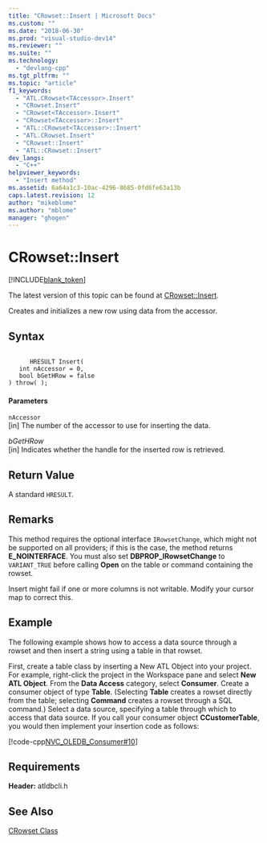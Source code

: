 ```yaml
---
title: "CRowset::Insert | Microsoft Docs"
ms.custom: ""
ms.date: "2018-06-30"
ms.prod: "visual-studio-dev14"
ms.reviewer: ""
ms.suite: ""
ms.technology: 
  - "devlang-cpp"
ms.tgt_pltfrm: ""
ms.topic: "article"
f1_keywords: 
  - "ATL.CRowset<TAccessor>.Insert"
  - "CRowset.Insert"
  - "CRowset<TAccessor>.Insert"
  - "CRowset<TAccessor>::Insert"
  - "ATL::CRowset<TAccessor>::Insert"
  - "ATL.CRowset.Insert"
  - "CRowset::Insert"
  - "ATL::CRowset::Insert"
dev_langs: 
  - "C++"
helpviewer_keywords: 
  - "Insert method"
ms.assetid: 6a64a1c3-10ac-4296-8685-0fd6fe63a13b
caps.latest.revision: 12
author: "mikeblome"
ms.author: "mblome"
manager: "ghogen"
---
```

# CRowset::Insert
[!INCLUDE[blank_token](../../includes/blank-token.md)]

The latest version of this topic can be found at [CRowset::Insert](https://docs.microsoft.com/cpp/data/oledb/crowset-insert).  
  
  
Creates and initializes a new row using data from the accessor.  
  
## Syntax  
  
```  
  
      HRESULT Insert(   
   int nAccessor = 0,   
   bool bGetHRow = false    
) throw( );  
```  
  
#### Parameters  
 `nAccessor`  
 [in] The number of the accessor to use for inserting the data.  
  
 *bGetHRow*  
 [in] Indicates whether the handle for the inserted row is retrieved.  
  
## Return Value  
 A standard `HRESULT`.  
  
## Remarks  
 This method requires the optional interface `IRowsetChange`, which might not be supported on all providers; if this is the case, the method returns **E_NOINTERFACE**. You must also set **DBPROP_IRowsetChange** to `VARIANT_TRUE` before calling **Open** on the table or command containing the rowset.  
  
 Insert might fail if one or more columns is not writable. Modify your cursor map to correct this.  
  
## Example  
 The following example shows how to access a data source through a rowset and then insert a string using a table in that rowset.  
  
 First, create a table class by inserting a New ATL Object into your project. For example, right-click the project in the Workspace pane and select **New ATL Object**. From the **Data Access** category, select **Consumer**. Create a consumer object of type **Table**. (Selecting **Table** creates a rowset directly from the table; selecting **Command** creates a rowset through a SQL command.) Select a data source, specifying a table through which to access that data source. If you call your consumer object **CCustomerTable**, you would then implement your insertion code as follows:  
  
 [!code-cpp[NVC_OLEDB_Consumer#10](../../snippets/cpp/VS_Snippets_Cpp/NVC_OLEDB_Consumer/Cpp/NVC_OLEDB_Consumer.cpp#10)]  
  
## Requirements  
 **Header:** atldbcli.h  
  
## See Also  
 [CRowset Class](../../data/oledb/crowset-class.md)

